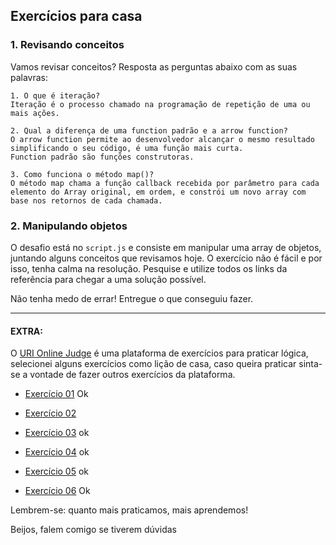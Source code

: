 ## Exercícios para casa 


### 1. Revisando conceitos

Vamos revisar conceitos? Resposta as perguntas abaixo com as suas palavras: 

```
1. O que é iteração?
Iteração é o processo chamado na programação de repetição de uma ou mais ações. 

2. Qual a diferença de uma function padrão e a arrow function?
O arrow function permite ao desenvolvedor alcançar o mesmo resultado simplificando o seu código, é uma função mais curta.
Function padrão são funções construtoras. 

3. Como funciona o método map()? 
O método map chama a função callback recebida por parâmetro para cada elemento do Array original, em ordem, e constrói um novo array com base nos retornos de cada chamada.
```

### 2. Manipulando objetos 
O desafio está no `script.js` e consiste em manipular uma array de objetos, juntando alguns conceitos que revisamos hoje. O exercício não é fácil e por isso, tenha calma na resolução. Pesquise e utilize todos os links da referência para chegar a uma solução possível. 

Não tenha medo de errar! Entregue o que conseguiu fazer.


----

#### EXTRA: 

O [URI Online Judge](https://www.urionlinejudge.com.br/judge/pt/login) é uma plataforma de exercícios para praticar lógica, selecionei alguns exercícios como lição de casa, caso queira praticar sinta-se a vontade de fazer outros exercícios da plataforma.


- [Exercício 01](https://www.urionlinejudge.com.br/judge/pt/problems/view/1038) Ok

- [Exercício 02](https://www.urionlinejudge.com.br/judge/pt/problems/view/1049)

- [Exercício 03](https://www.urionlinejudge.com.br/judge/pt/problems/view/1066) ok

- [Exercício 04](https://www.urionlinejudge.com.br/judge/pt/problems/view/1134) ok

- [Exercício 05](https://www.urionlinejudge.com.br/judge/pt/problems/view/1114) ok

- [Exercício 06](https://www.urionlinejudge.com.br/judge/pt/problems/view/1009) Ok


Lembrem-se: quanto mais praticamos, mais aprendemos!

Beijos, falem comigo se tiverem dúvidas
